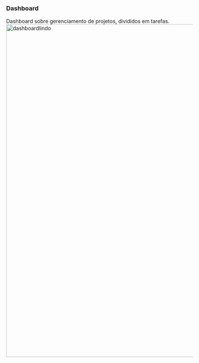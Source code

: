 
### Dashboard
Dashboard sobre gerenciamento de projetos, divididos em tarefas.
<img width="1898" height="895" alt="dashboardlindo" src="https://github.com/user-attachments/assets/0885c647-97df-4156-8e36-ac766d643c4b" />
